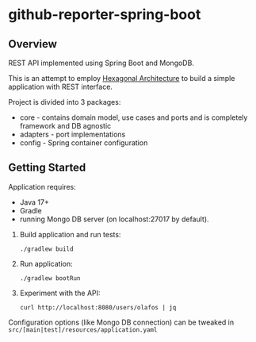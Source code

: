 # github-reporter-spring-boot

## Overview

REST API implemented using Spring Boot and MongoDB.

This is an attempt to employ [Hexagonal Architecture](https://alistair.cockburn.us/hexagonal-architecture/) to
build a simple application with REST interface.

Project is divided into 3 packages:
* core - contains domain model, use cases and ports and is completely framework and DB agnostic
* adapters - port implementations
* config - Spring container configuration

## Getting Started

Application requires:
* Java 17+
* Gradle
* running Mongo DB server (on localhost:27017 by default).

1. Build application and run tests:
   
   ```./gradlew build```
2. Run application:
   
   ```./gradlew bootRun```
3. Experiment with the API:

   ```curl http://localhost:8080/users/olafos | jq ```

Configuration options (like Mongo DB connection) can be tweaked in `src/[main|test]/resources/application.yaml`
